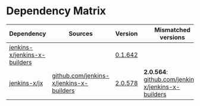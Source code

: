 # Dependency Matrix

Dependency | Sources | Version | Mismatched versions
---------- | ------- | ------- | -------------------
[jenkins-x/jenkins-x-builders](https://github.com/jenkins-x/jenkins-x-builders) |  | [0.1.642]() | 
[jenkins-x/jx](https://github.com/jenkins-x/jx) | [github.com/jenkins-x/jenkins-x-builders](https://github.com/jenkins-x/jenkins-x-builders) | [2.0.578](https://github.com/jenkins-x/jx/releases/tag/v2.0.578) | **2.0.564**: [github.com/jenkins-x/jenkins-x-builders](https://github.com/jenkins-x/jenkins-x-builders)
